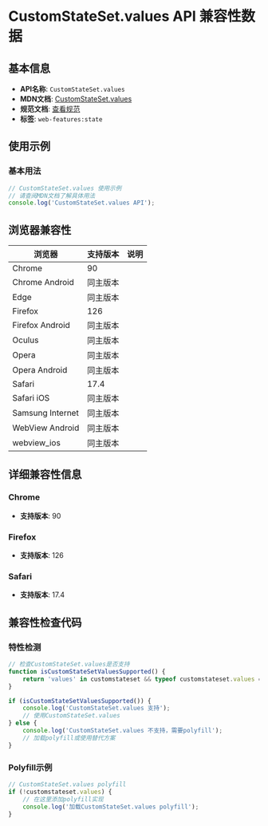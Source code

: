 # CustomStateSet.values API 兼容性数据

## 基本信息

- **API名称**: `CustomStateSet.values`
- **MDN文档**: [CustomStateSet.values](https://developer.mozilla.org/docs/Web/API/CustomStateSet/values)
- **规范文档**: [查看规范](https://html.spec.whatwg.org/multipage/custom-elements.html#custom-state-pseudo-class)
- **标签**: `web-features:state`

## 使用示例

### 基本用法

```javascript
// CustomStateSet.values 使用示例
// 请查阅MDN文档了解具体用法
console.log('CustomStateSet.values API');
```

## 浏览器兼容性

| 浏览器 | 支持版本 | 说明 |
|--------|----------|------|
| Chrome | 90 |  |
| Chrome Android | 同主版本 |  |
| Edge | 同主版本 |  |
| Firefox | 126 |  |
| Firefox Android | 同主版本 |  |
| Oculus | 同主版本 |  |
| Opera | 同主版本 |  |
| Opera Android | 同主版本 |  |
| Safari | 17.4 |  |
| Safari iOS | 同主版本 |  |
| Samsung Internet | 同主版本 |  |
| WebView Android | 同主版本 |  |
| webview_ios | 同主版本 |  |

## 详细兼容性信息

### Chrome

- **支持版本**: 90

### Firefox

- **支持版本**: 126

### Safari

- **支持版本**: 17.4

## 兼容性检查代码

### 特性检测

```javascript
// 检查CustomStateSet.values是否支持
function isCustomStateSetValuesSupported() {
    return 'values' in customstateset && typeof customstateset.values === 'function';
}

if (isCustomStateSetValuesSupported()) {
    console.log('CustomStateSet.values 支持');
    // 使用CustomStateSet.values
} else {
    console.log('CustomStateSet.values 不支持，需要polyfill');
    // 加载polyfill或使用替代方案
}
```

### Polyfill示例

```javascript
// CustomStateSet.values polyfill
if (!customstateset.values) {
    // 在这里添加polyfill实现
    console.log('加载CustomStateSet.values polyfill');
}
```

